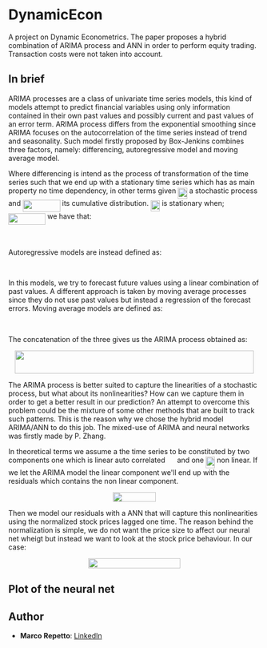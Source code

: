 # DynamicEcon
A project on Dynamic Econometrics.
The paper proposes a hybrid combination of ARIMA process and ANN in order to perform equity trading. Transaction costs were not taken into account.

## In brief
ARIMA processes are a class of univariate time series models, this kind of models attempt to predict financial variables using only information contained in their own past values and possibly current and past values of an error term. ARIMA process differs from the exponential smoothing since ARIMA focuses on the autocorrelation of the time series instead of trend and seasonality. Such model firstly proposed by Box-Jenkins combines three factors, namely: differencing, autoregressive model and moving average model.

Where differencing is intend as the process of transformation of the time series such that we end up with a stationary time series which has as main property no time dependency, in other terms given <img src="/tex/a918cf04cd0ac7535e7626be634cfb9e.svg?invert_in_darkmode&sanitize=true" align=middle width=18.58454399999999pt height=22.465723500000017pt/> a stochastic process and <img src="/tex/eb5d7400c8598f6c858c56e2c7d0c78f.svg?invert_in_darkmode&sanitize=true" align=middle width=74.92828529999998pt height=24.65753399999998pt/> its cumulative distribution. <img src="/tex/a918cf04cd0ac7535e7626be634cfb9e.svg?invert_in_darkmode&sanitize=true" align=middle width=18.58454399999999pt height=22.465723500000017pt/> is stationary when; <img src="/tex/e867f5dbfb564fbba5b2eaa29ead6462.svg?invert_in_darkmode&sanitize=true" align=middle width=74.0013417pt height=22.831056599999986pt/> we have that:
<p align="center"><img src="/tex/a879c88e5004a1a6e5cad2a482124436.svg?invert_in_darkmode&sanitize=true" align=middle width=144.218382pt height=17.9087172pt/></p>
Autoregressive models are instead defined as:
<p align="center"><img src="/tex/adfa95a6485f353f5059ae1c2b57d9a0.svg?invert_in_darkmode&sanitize=true" align=middle width=177.35020709999998pt height=16.4447778pt/></p>
In this models, we try to forecast future values using a linear combination of past values.
A different approach is taken by moving average processes since they do not use past values but instead a regression of the forecast errors.
Moving average models are defined as:
<p align="center"><img src="/tex/8ac04b285555220b26a8d4f75c9e4fd9.svg?invert_in_darkmode&sanitize=true" align=middle width=165.2118567pt height=17.031940199999998pt/></p>
The concatenation of the three gives us the ARIMA process obtained as:
<p align="center"><img src="/tex/0ecf28c5feb1e8c06042abec57556069.svg?invert_in_darkmode&sanitize=true" align=middle width=478.40431154999993pt height=45.56341019999999pt/></p>

The ARIMA process is better suited to capture the linearities of a stochastic process, but what about its nonlinearities? How can we capture them in order to get a better result in our prediction?
An attempt to overcome this problem could be the mixture of some other methods that are built to track such patterns. This is the reason why we chose the hybrid model ARIMA/ANN to do this job.
The mixed-use of ARIMA and neural networks was firstly made by P. Zhang.

In theoretical terms we assume a the time series to be constituted by two components one which is linear auto correlated <img src="/tex/bcd81920696e26093495d90eb4cd7b1b.svg?invert_in_darkmode&sanitize=true" align=middle width=16.153034699999992pt height=22.465723500000017pt/> and one <img src="/tex/531638c33e2138742873b26f670a7b4d.svg?invert_in_darkmode&sanitize=true" align=middle width=18.173560349999992pt height=22.465723500000017pt/> non linear. If we let the ARIMA model the linear component we'll end up with the residuals which contains the non linear component.
<p align="center"><img src="/tex/523f4f809349305aceafe07fecdb77f9.svg?invert_in_darkmode&sanitize=true" align=middle width=85.4508006pt height=18.7671198pt/></p>
Then we model our residuals with a ANN that will capture this nonlinearities using the normalized stock prices lagged one time. The reason behind the normalization is simple, we do not want the price size to affect our neural net wheigt but instead we want to look at the stock price behaviour. In our case:
<p align="center"><img src="/tex/b601326f4eb2206916bfc39a921b6e28.svg?invert_in_darkmode&sanitize=true" align=middle width=183.39041984999997pt height=20.2118565pt/></p>

## Plot of the neural net

## Author
* **Marco Repetto**: [LinkedIn](https://www.linkedin.com/in/marco-repetto-256562b3/)
